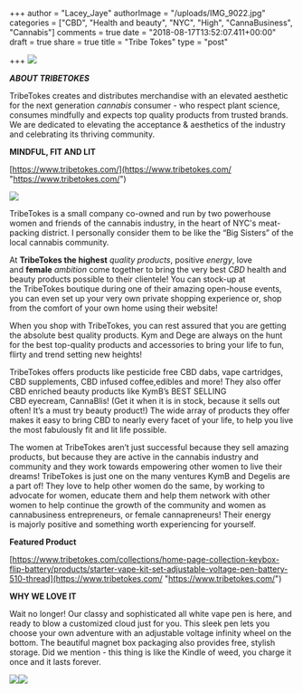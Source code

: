 +++
author = "Lacey_Jaye"
authorImage = "/uploads/IMG_9022.jpg"
categories = ["CBD", "Health and beauty", "NYC", "High", "CannaBusiness", "Cannabis"]
comments = true
date = "2018-08-17T13:52:07.411+00:00"
draft = true
share = true
title = "Tribe Tokes"
type = "post"

+++
![](/uploads/tribetokeslogo.png)

**_ABOUT TRIBETOKES_**

TribeTokes creates and distributes merchandise with an elevated aesthetic for the next generation _cannabis_ consumer - who respect plant science, consumes mindfully and expects top quality products from trusted brands. We are dedicated to elevating the acceptance & aesthetics of the industry and celebrating its thriving community.

**MINDFUL, FIT AND LIT**

[https://www.tribetokes.com/](https://www.tribetokes.com/ "https://www.tribetokes.com/")

![](/uploads/tribetokes.jpg)

TribeTokes is a small company co-owned and run by two powerhouse women and friends of the cannabis industry, in the heart of NYC's meat-packing district. I personally consider them to be like the “Big Sisters” of the local cannabis community.

At **TribeTokes the highest** _quality products_, positive _energy_, love and **female** _ambition_ come together to bring the very best _CBD_ health and beauty products possible to their clientele! You can stock-up at the TribeTokes boutique during one of their amazing open-house events, you can even set up your very own private shopping experience or, shop from the comfort of your own home using their website!

When you shop with TribeTokes, you can rest assured that you are getting the absolute best quality products. Kym and Dege are always on the hunt for the best top-quality products and accessories to bring your life to fun, flirty and trend setting new heights!

TribeTokes offers products like pesticide free CBD dabs, vape cartridges, CBD supplements, CBD infused coffee,edibles and more! They also offer CBD enriched beauty products like KymB’s BEST SELLING CBD eyecream, CannaBlis! (Get it when it is in stock, because it sells out often! It’s a must try beauty product!) The wide array of products they offer makes it easy to bring CBD to nearly every facet of your life, to help you live the most fabulously fit and lit life possible.

The women at TribeTokes aren’t just successful because they sell amazing products, but because they are active in the cannabis industry and community and they work towards empowering other women to live their dreams! TribeTokes is just one on the many ventures KymB and Degelis are a part of! They love to help other women do the same, by working to advocate for women, educate them and help them network with other women to help continue the growth of the community and women as cannabusiness entrepreneurs, or female cannapreneurs! Their energy is majorly positive and something worth experiencing for yourself.

**Featured Product**

[https://www.tribetokes.com/collections/home-page-collection-keybox-flip-battery/products/starter-vape-kit-set-adjustable-voltage-pen-battery-510-thread](https://www.tribetokes.com/ "https://www.tribetokes.com/")

**WHY WE LOVE IT**

Wait no longer! Our classy and sophisticated all white vape pen is here, and ready to blow a customized cloud just for you. This sleek pen lets you choose your own adventure with an adjustable voltage infinity wheel on the bottom. The beautiful magnet box packaging also provides free, stylish storage. Did we mention - this thing is like the Kindle of weed, you charge it once and it lasts forever.

![](/uploads/whitevapepen.jpg)![](/uploads/closedwhitekit-1.jpg)